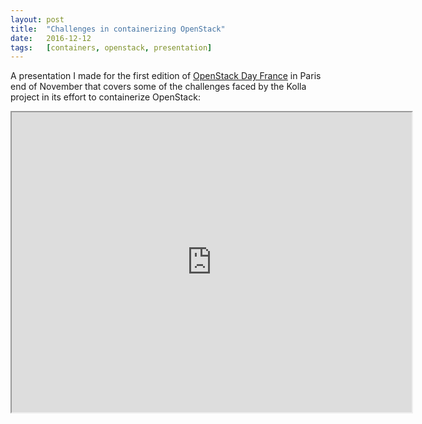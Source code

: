 ```yaml
---
layout: post
title:  "Challenges in containerizing OpenStack"
date:   2016-12-12
tags:   [containers, openstack, presentation]
---
```


A presentation I made for the first edition of [OpenStack Day
France](https://openstackdayfrance.fr/) in Paris end of November that covers
some of the challenges faced by the Kolla project in its effort to containerize
OpenStack:

<center>
  <iframe src="https://drive.google.com/file/d/0B4fQIxKt4Sz9b1BVZ1lRdHUtaDg/preview?resourcekey=0-dylFJgpv1GfF2dBu4PxyHg" width="640" height="480"></iframe>
</center>
